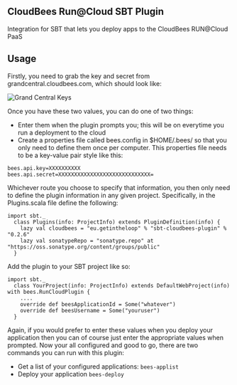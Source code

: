 CloudBees Run@Cloud SBT Plugin
------------------------------

Integration for SBT that lets you deploy apps to the CloudBees RUN@Cloud PaaS

Usage
-----

Firstly, you need to grab the key and secret from grandcentral.cloudbees.com, which should look like:

![Grand Central Keys](https://github.com/timperrett/sbt-cloudbees-plugin/raw/master/notes/img/beehive-keys.jpg)

Once you have these two values, you can do one of two things:

* Enter them when the plugin prompts you; this will be on everytime you run a deployment to the cloud
* Create a properties file called bees.config in $HOME/.bees/ so that you only need to define them once per computer. This properties file needs to be a key-value pair style like this:

<pre><code>bees.api.key=XXXXXXXXXX
bees.api.secret=XXXXXXXXXXXXXXXXXXXXXXXXXXXXX=
</code></pre>

Whichever route you choose to specify that information, you then only need to define the plugin information in any given project. Specifically, in the Plugins.scala file define the following:

<pre><code>import sbt._
  class Plugins(info: ProjectInfo) extends PluginDefinition(info) {
    lazy val cloudbees = "eu.getintheloop" % "sbt-cloudbees-plugin" % "0.2.6"
    lazy val sonatypeRepo = "sonatype.repo" at "https://oss.sonatype.org/content/groups/public"
  }
</code></pre>
 
Add the plugin to your SBT project like so:

<pre><code>import sbt._
  class YourProject(info: ProjectInfo) extends DefaultWebProject(info) with bees.RunCloudPlugin {
    ....
    override def beesApplicationId = Some("whatever")
    override def beesUsername = Some("youruser")
  }
</code></pre>

Again, if you would prefer to enter these values when you deploy your application then you can of course just enter the appropriate values when prompted. Now your all configured and good to go, there are two commands you can run with this plugin:

* Get a list of your configured applications: <code>bees-applist</code>
* Deploy your application <code>bees-deploy</code>


